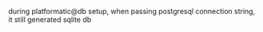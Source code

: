 during platformatic@db setup, when passing postgresql connection string, it still generated sqlite db
